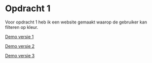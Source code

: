 # Opdracht 1

Voor opdracht 1 heb ik een website gemaakt waarop de gebruiker kan filteren op kleur.

[Demo versie 1](http://htmlpreview.github.io/?https://github.com/batuhanarican/Frontend-voor-designers/tree/master/Opdr1/v01)

[Demo versie 2](v02/)

[Demo versie 3](v03/)
